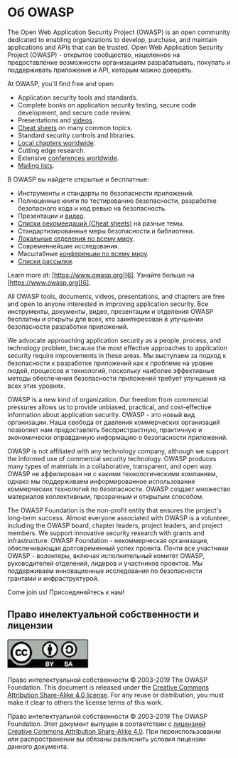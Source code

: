 Об OWASP
===========

The Open Web Application Security Project (OWASP) is an open community dedicated
to enabling organizations to develop, purchase, and maintain applications and
APIs that can be trusted.
Open Web Application Security Project (OWASP) - открытое сообщество, нацеленное на предоставление возможности организациям разрабатывать, покупать и поддерживать приложения и API, которым можно доверять.

At OWASP, you'll find free and open:

* Application security tools and standards.
* Complete books on application security testing, secure code development, and
  secure code review.
* Presentations and [videos][1].
* [Cheat sheets][2] on many common topics.
* Standard security controls and libraries.
* [Local chapters worldwide][3].
* Cutting edge research.
* Extensive [conferences worldwide][4].
* [Mailing lists][5].

В OWASP вы найдете открытые и бесплатные:

* Инструменты и стандарты по безопасности приложений.
* Полноценные книги по тестированию безопасности, разработке безопасного кода и код ревью на безопасность.
* Презентации и [видео][1].
* [Списки рекомеедаций (Cheat sheets)][2] на разные темы.
* Стандартизированные меры безопасности и библиотеки.
* [Локальные отделения по всему миру][3].
* Современнейшие исследования.
* Масштабные [конференции по всему миру][4].
* [Списки рассылки][5].

Learn more at: [https://www.owasp.org][6].
Узнайте больше на [https://www.owasp.org][6].

All OWASP tools, documents, videos, presentations, and chapters are free and
open to anyone interested in improving application security.
Все инструменты, документы, видео, презентации и отделения OWASP бесплатны и открыты для всех, кто заинтересован в улучшении безопасности разработки приложений.

We advocate approaching application security as a people, process, and
technology problem, because the most effective approaches to application
security require improvements in these areas.
Мы выступаем за подход к безопасности к разработке приложений как к проблеме на уровне людей, процессов и технологий, поскольку наиболее эффективные методы обеспечения безопасности приложений требует улучшения на всех этих уровнях.

OWASP is a new kind of organization. Our freedom from commercial pressures
allows us to provide unbiased, practical, and cost-effective information about
application security.
OWASP - это новый вид организации. Наша свобода от давления коммерческих организаций позволяет нам предоставлять беспристрастную, практичную и экономически оправданную информацию о безопасности приложений.

OWASP is not affiliated with any technology company, although we support the
informed use of commercial security technology. OWASP produces many types of
materials in a collaborative, transparent, and open way.
OWASP не аффилирован ни с какими технологическими компаниям, однако мы поддерживаем информированное использование коммерческих технологий по безопасности. OWASP создает множество материалов коллективным, прозрачным и открытым способом.

The OWASP Foundation is the non-profit entity that ensures the project's
long-term success. Almost everyone associated with OWASP is a volunteer,
including the OWASP board, chapter leaders, project leaders, and project
members. We support innovative security research with grants and infrastructure.
OWASP Foundation - некоммерческая организация, обеспечивающая долговременный успех проекта. Почти все участники OWASP - волонтеры, включая исполнительный комитет OWASP, руководителей отделений, лидеров и участников проектов. Мы поддерживаем инновационные исследования по безопасности грантами и инфраструктурой.

Come join us!
Присоединяйтесь к нам!

## Право инелектуальной собственности и лицензии

![license](images/license.png)

Право интелектуальной собственности © 2003-2019 The OWASP Foundation. This document is released under the
[Creative Commons Attribution Share-Alike 4.0 license][7]. For any reuse or
distribution, you must make it clear to others the license terms of this work.

Право интелектуальной собственности © 2003-2019 The OWASP Foundation. 
Этот документ выпущен в соответствии с [лицензией Creative Commons Attribution Share-Alike 4.0][7]. При переиспользовании или распространении вы обязаны разъяснить условия лицензии данного документа.

[1]: https://www.youtube.com/user/OWASPGLOBAL
[2]: https://www.owasp.org/index.php/OWASP_Cheat_Sheet_Series
[3]: https://www.owasp.org/index.php/OWASP_Chapter
[4]: https://www.owasp.org/index.php/Category:OWASP_AppSec_Conference
[5]: https://lists.owasp.org/mailman/listinfo
[6]: https://www.owasp.org
[7]: http://creativecommons.org/licenses/by-sa/4.0/
